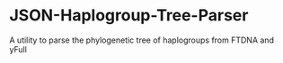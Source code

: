 # JSON-Haplogroup-Tree-Parser
A utility to parse the phylogenetic tree of haplogroups from FTDNA and yFull
